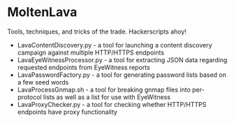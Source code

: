 MoltenLava
==========

Tools, techniques, and tricks of the trade. Hackerscripts ahoy!

- LavaContentDiscovery.py - a tool for launching a content discovery campaign against multiple HTTP/HTTPS endpoints
- LavaEyeWitnessProcessor.py - a tool for extracting JSON data regarding requested endpoints from EyeWitness reports
- LavaPasswordFactory.py - a tool for generating password lists based on a few seed words
- LavaProcessGnmap.sh - a tool for breaking gnmap files into per-protocol lists as well as a list for use with EyeWitness
- LavaProxyChecker.py - a tool for checking whether HTTP/HTTPS endpoints have proxy functionality
